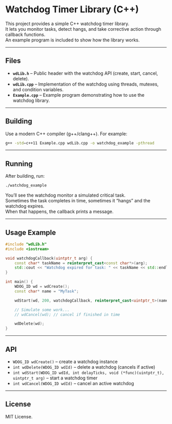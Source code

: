 # Watchdog Timer Library (C++)

This project provides a simple C++ watchdog timer library.  
It lets you monitor tasks, detect hangs, and take corrective action through callback functions.  
An example program is included to show how the library works.

---

## Files

- **`wdLib.h`** – Public header with the watchdog API (create, start, cancel, delete).  
- **`wdLib.cpp`** – Implementation of the watchdog using threads, mutexes, and condition variables.  
- **`Example.cpp`** – Example program demonstrating how to use the watchdog library.  

---

## Building

Use a modern C++ compiler (g++/clang++). For example:

```bash
g++ -std=c++11 Example.cpp wdLib.cpp -o watchdog_example -pthread
```

---

## Running

After building, run:

```bash
./watchdog_example
```

You’ll see the watchdog monitor a simulated critical task.  
Sometimes the task completes in time, sometimes it “hangs” and the watchdog expires.  
When that happens, the callback prints a message.

---

## Usage Example

```cpp
#include "wdLib.h"
#include <iostream>

void watchdogCallback(uintptr_t arg) {
    const char* taskName = reinterpret_cast<const char*>(arg);
    std::cout << "Watchdog expired for task: " << taskName << std::endl;
}

int main() {
    WDOG_ID wd = wdCreate();
    const char* name = "MyTask";

    wdStart(wd, 200, watchdogCallback, reinterpret_cast<uintptr_t>(name));

    // Simulate some work...
    // wdCancel(wd); // cancel if finished in time

    wdDelete(wd);
}
```

---

## API

- `WDOG_ID wdCreate()` – create a watchdog instance  
- `int wdDelete(WDOG_ID wdId)` – delete a watchdog (cancels if active)  
- `int wdStart(WDOG_ID wdId, int delayTicks, void (*func)(uintptr_t), uintptr_t arg)` – start a watchdog timer  
- `int wdCancel(WDOG_ID wdId)` – cancel an active watchdog  

---

## License

MIT License.  
